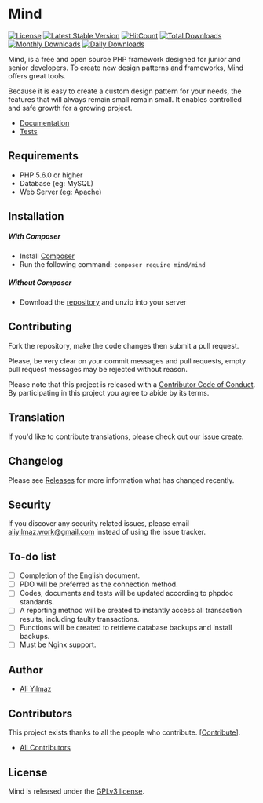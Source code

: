 ﻿﻿
# Mind

  [![License](https://poser.pugx.org/mind/mind/license?format=flat-square)](https://packagist.org/packages/mind/mind)
  [![Latest Stable Version](https://poser.pugx.org/mind/mind/v/stable?format=flat-square)](https://packagist.org/packages/mind/mind)
  [![HitCount](http://hits.dwyl.io/aliyilmaz/Mind.svg)](https://github.com/aliyilmaz/Mind)
  [![Total Downloads](https://poser.pugx.org/mind/mind/downloads?format=flat-square)](https://packagist.org/packages/mind/mind)
  [![Monthly Downloads](https://poser.pugx.org/mind/mind/d/monthly?format=flat-square)](https://packagist.org/packages/mind/mind)
  [![Daily Downloads](https://poser.pugx.org/mind/mind/d/daily?format=flat-square)](https://packagist.org/packages/mind/mind)
  
 

Mind, is a free and open source PHP framework designed for junior and senior developers. To create new design patterns and frameworks, Mind offers great tools.
 
 Because it is easy to create a custom design pattern for your needs, the features that will always remain small remain small. It enables controlled and safe growth for a growing project.

* [Documentation](https://github.com/aliyilmaz/Mind/tree/master/docs) 
* [Tests](https://github.com/aliyilmaz/Mind/tree/master/tests) 

## Requirements

* PHP 5.6.0 or higher
* Database (eg: MySQL)
* Web Server (eg: Apache)

## Installation

##### With Composer
  * Install [Composer](https://getcomposer.org/download)
  * Run the following command: `composer require mind/mind`
  
##### Without Composer
  * Download the [repository](https://github.com/aliyilmaz/Mind/archive/master.zip) and unzip into your server


## Contributing

Fork the repository, make the code changes then submit a pull request.

Please, be very clear on your commit messages and pull requests, empty pull request messages may be rejected without reason.

Please note that this project is released with a [Contributor Code of Conduct](https://github.com/aliyilmaz/Mind/blob/master/contributing.md#code-of-conduct). By participating in this project you agree to abide by its terms.

## Translation

If you'd like to contribute translations, please check out our [issue](https://github.com/aliyilmaz/Mind/issues) create.

## Changelog

Please see [Releases](../../releases) for more information what has changed recently.

## Security

If you discover any security related issues, please email aliyilmaz.work@gmail.com instead of using the issue tracker.

## To-do list

- [ ] Completion of the English document.
- [ ] PDO will be preferred as the connection method.
- [ ] Codes, documents and tests will be updated according to phpdoc standards.
- [ ] A reporting method will be created to instantly access all transaction results, including faulty transactions.
- [ ] Functions will be created to retrieve database backups and install backups.
- [ ] Must be Nginx support.

## Author

- [Ali Yılmaz](https://github.com/aliyilmaz)

## Contributors

This project exists thanks to all the people who contribute. [[Contribute](contributing.md)].

- [All Contributors](../../contributors)

## License

Mind is released under the [GPLv3 license](license.md).
